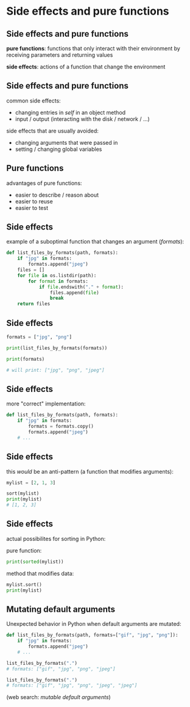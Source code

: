 # Side effects and pure functions

## Side effects and pure functions

**pure functions**: functions that only interact with their environment by receiving parameters and returning values

**side effects**: actions of a function that change the environment

## Side effects and pure functions

common side effects:

- changing entries in _self_ in an object method
- input / output (interacting with the disk / network / ...)

side effects that are usually avoided:

- changing arguments that were passed in
- setting / changing global variables

## Pure functions

advantages of pure functions:

- easier to describe / reason about
- easier to reuse
- easier to test

## Side effects

example of a suboptimal function that changes an argument (_formats_):

```py
def list_files_by_formats(path, formats):
    if "jpg" in formats:
        formats.append("jpeg")
    files = []
    for file in os.listdir(path):
        for format in formats:
            if file.endswith("." + format):
                files.append(file)
                break
    return files
```

## Side effects

```py
formats = ["jpg", "png"]

print(list_files_by_formats(formats))

print(formats)

# will print: ["jpg", "png", "jpeg"]
```

## Side effects

more "correct" implementation:

```py
def list_files_by_formats(path, formats):
    if "jpg" in formats:
        formats = formats.copy()
        formats.append("jpeg")
    # ...
```

## Side effects

this _would_ be an anti-pattern (a function that modifies arguments):

```py
mylist = [2, 1, 3]

sort(mylist)
print(mylist)
# [1, 2, 3]
```

## Side effects

actual possibilites for sorting in Python:

pure function:

```py
print(sorted(mylist))
```

method that modifies data:

```py
mylist.sort()
print(mylist)
```

## Mutating default arguments

Unexpected behavior in Python when default arguments are mutated:

```py
def list_files_by_formats(path, formats=["gif", "jpg", "png"]):
    if "jpg" in formats:
        formats.append("jpeg")
    # ...
```

```py
list_files_by_formats(".")
# formats: ["gif", "jpg", "png", "jpeg"]

list_files_by_formats(".")
# formats: ["gif", "jpg", "png", "jpeg", "jpeg"]
```

(web search: _mutable default arguments_)
